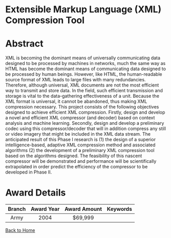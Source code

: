 
Extensible Markup Language (XML) Compression Tool
=================================================

# Abstract


XML is becoming the dominant means of universally communicating data designed to be processed by machines in networks, much the same way as HTML has become the dominant means of communicating data designed to be processed by human beings. However, like HTML, the human-readable source format of XML leads to large files with many redundancies. Therefore, although universal, XML documents are not the most efficient way to transmit and store data. In the field, such efficient transmission and storage is vital to the data-gathering effectiveness of a unit. Because the XML format is universal, it cannot be abandoned, thus making XML compression necessary.    This project consists of the following objectives designed to achieve efficient XML compression.  Firstly, design and develop a novel and efficient XML compressor (and decoder) based on context analysis and machine learning. Secondly, design and develop a preliminary codec using this compressor/decoder that will in addition compress any still or video imagery that might be included in the XML data stream.    The anticipated result of this Phase I research is (1) the design of a superior intelligence-based, adaptive XML compression method and associated algorithms (2) the development of a preliminary XML compression tool based on the algorithms designed.  The feasibility of this nascent compressor will be demonstrated and performance will be scientifically extrapolated in order predict the efficiency of the compressor to be developed in Phase II.  

# Award Details

|Branch|Award Year|Award Amount|Keywords|
| :---: | :---: | :---: | :---: |
|Army|2004|$69,999||
  
  


[Back to Home](https://github.com/chrischow/dod_sbir_awards/CC/#954)